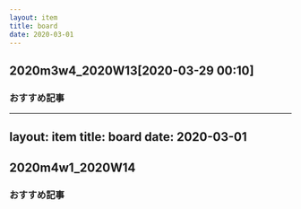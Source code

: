 ```yaml
---
layout: item
title: board
date: 2020-03-01
---
```

## 2020m3w4_2020W13[2020-03-29 00:10]
### おすすめ記事
---
layout: item
title: board
date: 2020-03-01
---
## 2020m4w1_2020W14
### おすすめ記事
